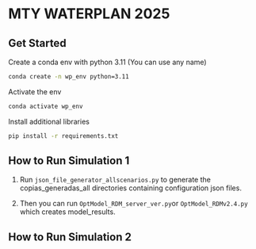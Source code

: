 # MTY WATERPLAN 2025

## Get Started

Create a conda env with python 3.11 (You can use any name)

```sh
conda create -n wp_env python=3.11
```

Activate the env

```sh
conda activate wp_env
```

Install additional libraries

```sh
pip install -r requirements.txt
```

## How to Run Simulation 1

1. Run `json_file_generator_allscenarios.py` to generate the copias_generadas_all directories containing configuration json files.

2. Then you can run `OptModel_RDM_server_ver.py`or `OptModel_RDMv2.4.py` which creates model_results.

## How to Run Simulation 2